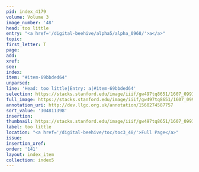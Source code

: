 ```yaml
---
pid: index_4179
volume: Volume 3
image_number: '48'
head: too little
entry: "<a href='/digital-beehive/alpha5/alpha_0968/'>a</a>"
topic:
first_letter: T
page:
add:
xref:
see:
index:
item: "#item-69bbded64"
unparsed:
line: 'Head: too little|Entry: a|#item-69bbded64'
selection: https://stacks.stanford.edu/image/iiif/gw497tq8651/1607_0991/447,1398,417,99/full/0/default.jpg
full_image: https://stacks.stanford.edu/image/iiif/gw497tq8651/1607_0991/full/full/0/default.jpg
annotation_uri: http://dev.llgc.org.uk/annotation/1560274587757
sort_value: '304811398'
insertion:
thumbnail: https://stacks.stanford.edu/image/iiif/gw497tq8651/1607_0991/447,1398,417,99/150,/0/default.jpg
label: too little
location: "<a href='/digital-beehive/toc/toc3_48/'>Full Page</a>"
issue:
insertion_xref:
order: '141'
layout: index_item
collection: index5
---
```

